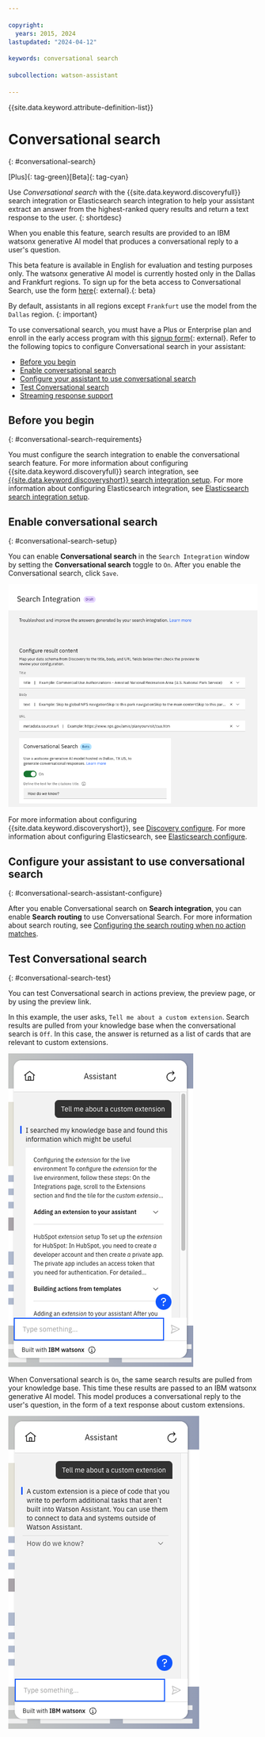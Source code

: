 ```yaml
---

copyright:
  years: 2015, 2024
lastupdated: "2024-04-12"

keywords: conversational search

subcollection: watson-assistant

---
```


{{site.data.keyword.attribute-definition-list}}

# Conversational search
{: #conversational-search}

[Plus]{: tag-green}[Beta]{: tag-cyan}

Use *Conversational search* with the {{site.data.keyword.discoveryfull}} search integration or Elasticsearch search integration to help your assistant extract an answer from the highest-ranked query results and return a text response to the user.
{: shortdesc}

When you enable this feature, search results are provided to an IBM watsonx generative AI model that produces a conversational reply to a user's question. 

This beta feature is available in English for evaluation and testing purposes only. The watsonx generative AI model is currently hosted only in the Dallas and Frankfurt regions. To sign up for the beta access to Conversational Search, use the form [here](https://wkf.ms/4bKDCUh){: external}.{: beta}

By default, assistants in all regions except `Frankfurt` use the model from the `Dallas` region. {: important}

To use conversational search, you must have a Plus or Enterprise plan and enroll in the early access program with this [signup form](https://wkf.ms/4bKDCUh){: external}.
Refer to the following topics to configure Conversational search in your assistant:

- [Before you begin](#conversational-search-requirements)
- [Enable conversational search](#conversational-search-setup) 
- [Configure your assistant to use conversational search](#conversational-search-assistant-configure)
- [Test Conversational search](#conversational-search-test)
- [Streaming response support](#conversational-search-streaming-response)

## Before you begin
{: #conversational-search-requirements}

You must configure the search integration to enable the conversational search feature. For more information about configuring {{site.data.keyword.discoveryfull}} search integration, see [{{site.data.keyword.discoveryshort}} search integration setup](/docs/watson-assistant?topic=watson-assistant-search-add). For more information about configuring Elasticsearch integration, see [Elasticsearch search integration setup](/docs/watson-assistant?topic=watson-assistant-search-elasticsearch-add).

## Enable conversational search 
{: #conversational-search-setup}

You can enable **Conversational search** in the `Search Integration` window by setting the **Conversational search** toggle to `On`. After you enable the Conversational search, click `Save`. 

 ![ConversationalSearch](images/convo-search-toggle-on.png) 

 For more information about configuring {{site.data.keyword.discoveryshort}}, see [Discovery configure](/docs/watson-assistant?topic=watson-assistant-search-add#search-add-configure). For more information about configuring Elasticsearch, see [Elasticsearch configure](/docs/watson-assistant?topic=watson-assistant-search-elasticsearch-add#setup-elasticsearch).

 ## Configure your assistant to use conversational search
 {: #conversational-search-assistant-configure}

After you enable Conversational search on **Search integration**, you can enable **Search routing** to use Conversational Search. For more information about search routing, see [Configuring the search routing when no action matches](/docs/watson-assistant?topic=watson-assistant-handle-errors#config-search-routing). 

## Test Conversational search
{: #conversational-search-test}

You can test Conversational search in actions preview, the preview page, or by using the preview link.

In this example, the user asks, `Tell me about a custom extension`.
Search results are pulled from your knowledge base when the conversational search is `Off`. In this case, the answer is returned as a list of cards that are relevant to custom extensions.

   ![ConversationalSearchAnswer](images/elasticsearch-answer.png)

When Conversational search is `On`, the same search results are pulled from your knowledge base. This time these results are passed to an IBM watsonx generative AI model. This model produces a conversational reply to the user's question, in the form of a text response about custom extensions.

   ![ConversationalSearchQuestion](images/elasticsearch-question.png)















